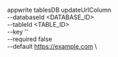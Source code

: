 appwrite tablesDB updateUrlColumn \
        --databaseId <DATABASE_ID> \
        --tableId <TABLE_ID> \
        --key '' \
        --required false \
        --default https://example.com \

